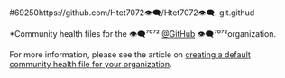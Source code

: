 #69250https://github.com/Htet7072👁️‍🗨️/Htet7072👁️‍🗨️.
git.githud

*Community health files for the 👁️‍🗨️⁷⁰⁷² [@GitHub](https://github.com/👁️‍🗨️⁷⁰⁷²/github) 
👁️‍🗨️⁷⁰⁷²organization.

For more information, please see the article on [creating a default community health file for your organization](https://help.github.com/en/articles/creating-a-default-community-health-file-for-your-organization).

